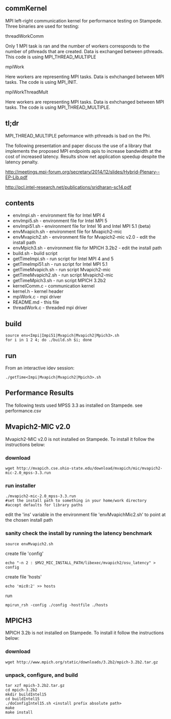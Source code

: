 ## commKernel
MPI left-right communication kernel for performance testing on Stampede.  Three binaries are used for testing:

threadWorkComm

Only 1 MPI task is ran and the number of workers corresponds to the number of pthreads that are created. Data is exchanged between pthreads. This code is using MPI_THREAD_MULTIPLE

mpiWork

Here workers are representing MPI tasks. Data is exhchanged between MPI tasks. The code is using MPI_INIT.

mpiWorkThreadMult

Here workers are representing MPI tasks. Data is exhchanged between MPI tasks. The code is using MPI_THREAD_MULTIPLE.

## tl;dr

MPI_THREAD_MULTIPLE peformance with pthreads is bad on the Phi.  

The following presentation and paper discuss the use of a library that implements the proposed MPI endpoints apis to increase bandwidth at the cost of increased latency.  Results show net application speedup despite the latency penalty.

http://meetings.mpi-forum.org/secretary/2014/12/slides/Hybrid-Plenary--EP-Lib.pdf

http://pcl.intel-research.net/publications/sridharan-sc14.pdf

## contents
- envImpi.sh - environment file for Intel MPI 4
- envImpi5.sh - environment file for Intel MPI 5
- envImpi51.sh - environment file for Intel 16 and Intel MPI 5.1 (beta)
- envMvapich.sh - environment file for Mvapich2-mic
- envMvapich2.sh - environment file for Mvapich2-mic v2.0 - edit the install path
- envMpich3.sh - environment file for MPICH 3.2b2 - edit the install path
- build.sh - build script 
- getTimeImpi.sh - run script for Intel MPI 4 and 5
- getTimeImpi51.sh - run script for Intel MPI 5.1
- getTimeMvapich.sh - run script Mvapich2-mic
- getTimeMvapich2.sh - run script Mvapich2-mic
- getTimeMpich3.sh - run script MPICH 3.2b2
- kernelComm.c - communication kernel
- kernel.h - kernel header
- mpiWork.c - mpi driver
- README.md - this file 
- threadWork.c - threaded mpi driver

## build
    source env<Impi|Impi51|Mvapich|Mvapich2|Mpich3>.sh
    for i in 1 2 4; do ./build.sh $i; done

## run
From an interactive idev session:

    ./getTime<Impi|Mvapich|Mvapich2|Mpich3>.sh

## Performance Results

The following tests used MPSS 3.3 as installed on Stampede.
see performance.csv

## Mvapich2-MIC v2.0
Mvapich2-MIC v2.0 is not installed on Stampede.  To install it follow the instructions below:

### download
    wget http://mvapich.cse.ohio-state.edu/download/mvapich/mic/mvapich2-mic-2.0_mpss-3.3.run

### run installer
    ./mvapich2-mic-2.0_mpss-3.3.run
    #set the install path to something in your home/work directory
    #accept defaults for library paths 
edit the 'ins' variable in the environment file 'envMvapichMic2.sh' to point at the chosen install path

### sanity check the install by running the latency benchmark

    source envMvapich2.sh
create file 'config'

    echo "-n 2 : $MV2_MIC_INSTALL_PATH/libexec/mvapich2/osu_latency" > config
create file 'hosts'

    echo 'mic0:2' >> hosts
run

    mpirun_rsh -config ./config -hostfile ./hosts

## MPICH3 
MPICH 3.2b is not installed on Stampede.  To install it follow the instructions below:

### download 
    wget http://www.mpich.org/static/downloads/3.2b2/mpich-3.2b2.tar.gz

### unpack, configure, and build
    tar xzf mpich-3.2b2.tar.gz
    cd mpich-3.2b2
    mkdir buildIntel15
    cd buildIntel15
    ./doConfigIntel15.sh <install prefix absolute path>
    make 
    make install
